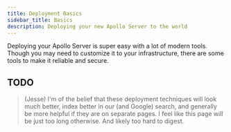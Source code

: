 ```yaml
---
title: Deployment Basics
sidebar_title: Basics
description: Deploying your new Apollo Server to the world
---
```


Deploying your Apollo Server is super easy with a lot of modern tools. Though you may need to customize it to your infrastructure, there are some tools to make it reliable and secure.

## TODO

> (Jesse) I'm of the belief that these deployment techniques will look much better, index better in our (and Google) search, and generally be more helpful if they are on separate pages.  I feel like this page will be just too long otherwise.  And likely too hard to digest.
